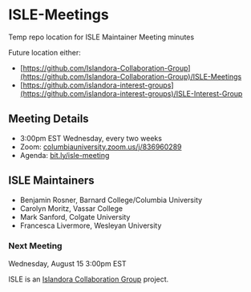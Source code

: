 # ISLE-Meetings
Temp repo location for ISLE Maintainer Meeting minutes

Future location either: 
* [https://github.com/Islandora-Collaboration-Group](https://github.com/Islandora-Collaboration-Group)/ISLE-Meetings
* [https://github.com/islandora-interest-groups](https://github.com/islandora-interest-groups)/ISLE-Interest-Group

## Meeting Details
* 3:00pm EST Wednesday, every two weeks
* Zoom: [columbiauniversity.zoom.us/j/836960289](https://columbiauniversity.zoom.us/j/836960289)
* Agenda: [bit.ly/isle-meeting](https://bit.ly/isle-meeting)

## ISLE Maintainers
* Benjamin Rosner, Barnard College/Columbia University
* Carolyn Moritz, Vassar College
* Mark Sanford, Colgate University
* Francesca Livermore, Wesleyan University

### Next Meeting
Wednesday, August 15 3:00pm EST

ISLE is an [Islandora Collaboration Group](https://github.com/Islandora-Collaboration-Group) project.
